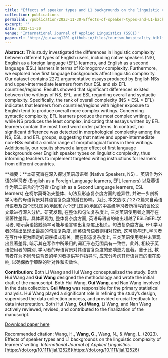 ```yaml
---
title: "Effects of speaker types and L1 backgrounds on the linguistic complexity of learners’ writing"
collection: publications
permalink: /publication/2023-11-30-Effects-of-speaker-types-and-L1-backgrounds-on-linguistic-complexity
excerpt: ''
date: 2023-11-30
venue: 'International Journal of Applied Linguistics (SSCI)'
paperurl: 'http://guiwang1201.github.io/files/tourism_hospitality_bibliometrics_corpus.pdf'
---
```

**Abstract:** This study investigated the differences in linguistic complexity between different types of English users, including native speakers (NS), English as a foreign language (EFL) learners, and English as a second language (ESL) learners in terms of Kolmogorov complexity. Furthermore, we explored how first language backgrounds affect linguistic complexity. Our dataset contains 2272 argumentative essays produced by English NSs and upper-intermediate learners from four ESL and six EFL countries/regions. Results showed that significant differences existed between the writings of NS, EFL, and ESL regarding overall and syntactic complexity. Specifically, the rank of overall complexity (NS > ESL > EFL) indicates that learners from countries/regions with higher exposure to English tend to produce overall more complex writings. Concerning syntactic complexity, EFL learners produce the most complex writings, while NS produces the least complex, indicating that essays written by EFL learners contain the most fixed word order patterns. In contrast, no significant difference was detected in morphological complexity among the NS, ESL, and EFL groups, suggesting that native and upper-intermediate non-NSs exhibit a similar range of morphological forms in their writings. Additionally, our results showed a larger effect of first language backgrounds over English speaker types on linguistic complexity, thus informing teachers to implement targeted writing instructions for learners from different countries.



**摘要：**本研究旨在深入探讨英语母语者 (Native Speakers, NS) 、英语作为外语的学习者 (English as a Foreign Language learners, EFL learners) 以及英语作为第二语言的学习者 (English as a Second Language learners, ESL learners) 在柯尔莫哥洛夫整体、句法及形态复杂度方面的差异性, 并进一步剖析学习者的母语背景对其语言复杂度的潜在影响。为此, 本文选取了2272篇来自英语母语者及四个ESL国家/地区和六个EFL国家/地区的中高级学习者所撰写的议论文文章进行深入分析。研究发现, 在整体和句法复杂度上, 三类英语使用者之间存在显著性差异。具体表现为, 整体复杂度方面, 英语母语者的输出超越了ESL和EFL学习者, 暗示英语接触频率可能与语言输出复杂度正相关。句法复杂度方面, EFL学习者的输出呈现出最高的句法复杂度, 而英语母语者则相对较低, 这可能与EFL学习者在写作中更为固定的词序模式有关。而在形态复杂度上, 三类英语使用者并未表现出显著差异, 暗示其在写作中所采用的词汇形态范围具有一致性。此外, 相较于英语使用者的类别, 学习者的母语背景对其语言复杂度的影响更为显著。鉴于此, 教育者在为不同母语背景的学习者提供写作指导时, 应充分考虑其母语背景的潜在影响, 以确保教学策略的针对性和实效性。



**Contribution:** Both Li Wang and Hui Wang conceptualized the study. Both Hui Wang and **Gui Wang** designed the methodology and wrote the initial draft of the manuscript. Both Hui Wang, **Gui Wang**, and Nan Wang involved in the data collection. **Gui Wang** was responsible for the primary statistical analysis. Hui Wang played a significant role in refining the study’s design, supervised the data collection process, and provided crucial feedback for data interpretation. Both Hui Wang, **Gui Wang**, Li Wang, and Nan Wang actively reviewed, revised, and contributed to the finalization of the manuscript. 

[Download paper here](http://guiwang1201.github.io/files/speaker-types-L1-backgrounds-linguistic-complexity.pdf)

Recommended citation: Wang, H., <b>Wang, G.</b>, Wang, N., & Wang, L. (2023). Effects of speaker types and L1 backgrounds on the linguistic complexity of learners’ writing. <i>International Journal of Applied Linguistics</i>. [https://doi.org/10.1111/ijal.12526](https://doi.org/10.1111/ijal.12526)
